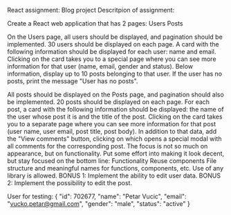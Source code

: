 React assignment: Blog project
Descritpion of assignment:

Create a React web application that has 2 pages:
Users Posts

On the Users page, all users should be displayed, and pagination should be implemented. 30 users should be displayed on each page. A card with the following information should be displayed for each user: name and email. Clicking on the card takes you to a special page where you can see more information for that user (name, email, gender and status). Below information, display up to 10 posts belonging to that user. If the user has no posts, print the message "User has no posts".

All posts should be displayed on the Posts page, and pagination should also be implemented. 20 posts should be displayed on each page. For each post, a card with the following information should be displayed: the name of the user whose post it is and the title of the post. Clicking on the card takes you to a separate page where you can see more information for that post (user name, user email, post title, post body). In addition to that data, add the "View comments" button, clicking on which opens a special modal with all comments for the corresponding post. The focus is not so much on appearance, but on functionality. Put some effort into making it look decent, but stay focused on the bottom line: Functionality Reuse components File structure and meaningful names for functions, components, etc. Use of any library is allowed.
BONUS 1: Implement the ability to edit user data. BONUS 2: Implement the possibility to edit the post.

User for testing:
{
"id": 702677,
"name": "Petar Vucic",
"email": "vucko.petar@gmail.com",
"gender": "male",
"status": "active"
}
